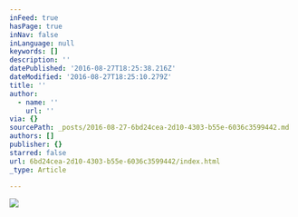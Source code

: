```yaml
---
inFeed: true
hasPage: true
inNav: false
inLanguage: null
keywords: []
description: ''
datePublished: '2016-08-27T18:25:38.216Z'
dateModified: '2016-08-27T18:25:10.279Z'
title: ''
author:
  - name: ''
    url: ''
via: {}
sourcePath: _posts/2016-08-27-6bd24cea-2d10-4303-b55e-6036c3599442.md
authors: []
publisher: {}
starred: false
url: 6bd24cea-2d10-4303-b55e-6036c3599442/index.html
_type: Article

---
```

![](https://imgflo.herokuapp.com/graph/vahj1ThiexotieMo/459e5d621466a1fe762f06764138469e/croprotate.jpg?cropheight=4910&cropwidth=7360&degrees=0&input=https%3A%2F%2Fthe-grid-user-content.s3-us-west-2.amazonaws.com%2F34cdd074-2cb1-4039-8d37-7490cce4ff84.jpg&x=0&y=0)